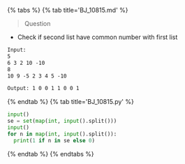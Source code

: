 {% tabs %}
{% tab title='BJ_10815.md' %}

> Question

* Check if second list have common number with first list

```txt
Input:
5
6 3 2 10 -10
8
10 9 -5 2 3 4 5 -10

Output: 1 0 0 1 1 0 0 1
```

{% endtab %}
{% tab title='BJ_10815.py' %}

```py
input()
se = set(map(int, input().split()))
input()
for n in map(int, input().split()):
  print(1 if n in se else 0)
```

{% endtab %}
{% endtabs %}

